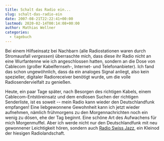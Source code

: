 ```yaml
---
title: Schalt das Radio ein...
slug: schalt-das-radio-ein
date: 2007-08-21T22:22:41+00:00
lastmod: 2020-02-14T00:14:08+00:00
author: Mathias Wellner
categories:
  - tagebuch
---
```

Bei einem Hilfseinsatz bei Nachbarn (alle Radiostationen waren durch Stromausfall _vergessen_) überraschte mich, dass diese ihr Radio nicht an eine Wurfantenne wie ich angeschlossen hatten, sondern an die Dose von Cablecom (großer Kabelfernseh-, Internet- und Telefonanbieter). Ich fand das schon ungewöhnlich, dass da ein analoges Signal anliegt, also kein spezieller, digitaler Radioreceiver benötigt wurde, um die volle Radiosendervielfalt zu genießen.
<!--more-->

Heute, ein paar Tage später, nach Besorgen des richtigen Kabels, einem Cablecom-Entstöreinsatz und dem endlosen Suchen der richtigen Senderliste, ist es soweit -- mein Radio kann wieder den Deutschlandfunk empfangen! Eine liebgewonnene Gewohnheit kann ich jetzt wieder aufnehmen, nämlich frühmorgens zu den Morgennachrichten noch ein wenig zu dösen, ehe der Tag beginnt. Eine schöne Art des Aufwachens für mich Morgenmuffel. Aber ich werde nicht nur den Deutschlandfunk mit neu gewonnener Leichtigkeit hören, sondern auch [Radio Swiss Jazz](http://www.radioswissjazz.ch/), ein Kleinod der hiesigen Radiolandschaft.